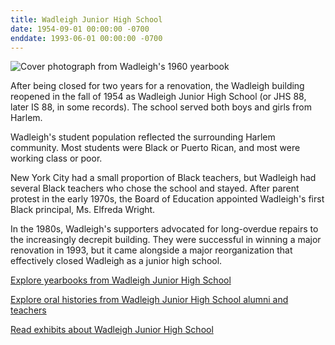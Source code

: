 ```yaml
---
title: Wadleigh Junior High School 
date: 1954-09-01 00:00:00 -0700
enddate: 1993-06-01 00:00:00 -0700
---
```


![Cover photograph from Wadleigh's 1960 yearbook](https://github.com/harlemeducationhistoryproject/wadleigh/tree/main/assets/timeline_img/1960WadleighWay.jpg)

After being closed for two years for a renovation, the Wadleigh building reopened in the fall of 1954 as Wadleigh Junior High School (or JHS 88, later IS 88, in some records). The school served both boys and girls from Harlem.

Wadleigh's student population reflected the surrounding Harlem community. Most students were Black or Puerto Rican, and most were working class or poor.

New York City had a small proportion of Black teachers, but Wadleigh had several Black teachers who chose the school and stayed. After parent protest in the early 1970s, the Board of Education appointed Wadleigh's first Black principal, Ms. Elfreda Wright.

In the 1980s, Wadleigh's supporters advocated for long-overdue repairs to the increasingly decrepit building. They were successful in winning a major renovation in 1993, but it came alongside a major reorganization that effectively closed Wadleigh as a junior high school.  

[Explore yearbooks from Wadleigh Junior High School](https://www.wadleighhistory.org/yearbooks/)

[Explore oral histories from Wadleigh Junior High School alumni and teachers](https://www.wadleighhistory.org/oralhistory/)

[Read exhibits about Wadleigh Junior High School](https://www.wadleighhistory.org/)
